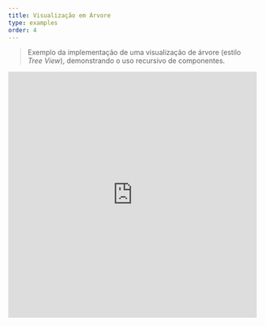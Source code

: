 ```yaml
---
title: Visualização em Árvore
type: examples
order: 4
---
```


> Exemplo da implementação de uma visualização de árvore (estilo _Tree View_), demonstrando o uso recursivo de componentes.

<iframe width="100%" height="500" src="https://jsfiddle.net/chrisvfritz/pnqzspoe/embedded/result,html,js,css" allowfullscreen="allowfullscreen" frameborder="0"></iframe>
